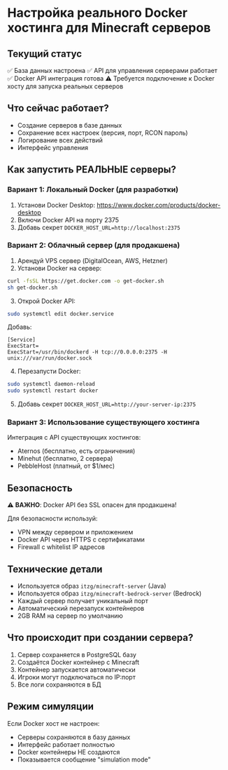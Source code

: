 # Настройка реального Docker хостинга для Minecraft серверов

## Текущий статус
✅ База данных настроена
✅ API для управления серверами работает  
✅ Docker API интеграция готова
⚠️ Требуется подключение к Docker хосту для запуска реальных серверов

## Что сейчас работает?
- Создание серверов в базе данных
- Сохранение всех настроек (версия, порт, RCON пароль)
- Логирование всех действий
- Интерфейс управления

## Как запустить РЕАЛЬНЫЕ серверы?

### Вариант 1: Локальный Docker (для разработки)
1. Установи Docker Desktop: https://www.docker.com/products/docker-desktop
2. Включи Docker API на порту 2375
3. Добавь секрет `DOCKER_HOST_URL=http://localhost:2375`

### Вариант 2: Облачный сервер (для продакшена)
1. Арендуй VPS сервер (DigitalOcean, AWS, Hetzner)
2. Установи Docker на сервер:
```bash
curl -fsSL https://get.docker.com -o get-docker.sh
sh get-docker.sh
```

3. Открой Docker API:
```bash
sudo systemctl edit docker.service
```

Добавь:
```
[Service]
ExecStart=
ExecStart=/usr/bin/dockerd -H tcp://0.0.0.0:2375 -H unix:///var/run/docker.sock
```

4. Перезапусти Docker:
```bash
sudo systemctl daemon-reload
sudo systemctl restart docker
```

5. Добавь секрет `DOCKER_HOST_URL=http://your-server-ip:2375`

### Вариант 3: Использование существующего хостинга
Интеграция с API существующих хостингов:
- Aternos (бесплатно, есть ограничения)
- Minehut (бесплатно, 2 сервера)
- PebbleHost (платный, от $1/мес)

## Безопасность
⚠️ **ВАЖНО**: Docker API без SSL опасен для продакшена!

Для безопасности используй:
- VPN между сервером и приложением
- Docker API через HTTPS с сертификатами
- Firewall с whitelist IP адресов

## Технические детали
- Используется образ `itzg/minecraft-server` (Java)
- Используется образ `itzg/minecraft-bedrock-server` (Bedrock)
- Каждый сервер получает уникальный порт
- Автоматический перезапуск контейнеров
- 2GB RAM на сервер по умолчанию

## Что происходит при создании сервера?
1. Сервер сохраняется в PostgreSQL базу
2. Создаётся Docker контейнер с Minecraft
3. Контейнер запускается автоматически
4. Игроки могут подключаться по IP:порт
5. Все логи сохраняются в БД

## Режим симуляции
Если Docker хост не настроен:
- Серверы сохраняются в базу данных
- Интерфейс работает полностью
- Docker контейнеры НЕ создаются
- Показывается сообщение "simulation mode"
